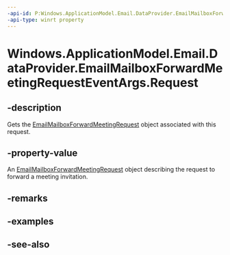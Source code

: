 ----api-id: P:Windows.ApplicationModel.Email.DataProvider.EmailMailboxForwardMeetingRequestEventArgs.Request
-api-type: winrt property
---<!-- Property syntaxpublic Windows.ApplicationModel.Email.DataProvider.EmailMailboxForwardMeetingRequest Request { get; }--># Windows.ApplicationModel.Email.DataProvider.EmailMailboxForwardMeetingRequestEventArgs.Request## -descriptionGets the [EmailMailboxForwardMeetingRequest](emailmailboxforwardmeetingrequest.md) object associated with this request.## -property-valueAn [EmailMailboxForwardMeetingRequest](emailmailboxforwardmeetingrequest.md) object describing the request to forward a meeting invitation.## -remarks## -examples## -see-also